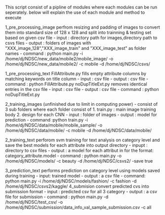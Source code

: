 This script consist of a pipline of modules where each modules can be run seperately. below will explain the use of each module and method to execute 

1_pre_processing_image
    perfrom resizing and padding of images to convert them into standard size of 128 x 128 and split into trainning & testing set based on given csv file 
    - input : directory path for images,directory path to csvs files
    - output : folders of images with "XXX_image_128","XXX_image_train" and "XXX_image_test" as folder names 
    - command : python main.py -i /home/dj/NDSC/new_data/mobile2/mobile_image/ -o /home/dj/NDSC/new_data/mobile2/ -c mobile -d /home/dj/NDSC/csvs/
    
1_pre_processing_text 
    FillAttribute.py fills empty attribute columns by matching keywords on title column
            - input : csv file 
            - output : csv file
            - command : python FillAttribute.py
    noDupTitleExt.py removes identical entries in the csv file 
            - input : csv file 
            - output : csv file
            - command : python noDupTitleExt.py 
  
2_training_images (unfinished due to limit in computing power)
    - consist of 3 sub folders where each folder consist of 
       1. train.py : main image training body 
       2. design for each CNN 
    - input : folder of images 
    - output : model for prediction 
    - command :python train.py -i /home/dj/NDSC/data/mobile/mobile_sample/ -o /home/dj/NDSC/data/mobile/ -c mobile -d /home/dj/NDSC/data/mobile/

2_training_text 
    perforom svm training for text analysis on category level and save the best models for each attribute into output directory
    - inpupt : directory to csv files 
    - output : a model for each attribut in for the format:  category_attribute.model 
    - command : python main.py  -o /home/dj/NDSC/models/ -c beauty -d /home/dj/NDSC/csvs2/ -save true

3_prediction_text 
    performs prediction on category level using models saved during training 
    - input: trained model 
    - output : a csv file
    - command: python main.py -i /home/dj/NDSC/models/fashion/ -c fashion -d /home/dj/NDSC/csvs2/kaggle/
4_submision
    convert predicted cvs into submission format 
    - input : predicted csv for all 3 category 
    - output : a csv file for submission 
    - command : python main.py -d /home/dj/NDSC/test_csv/ -o /home/dj/NDSC/submission/data_info_val_sample_submission.csv -c all